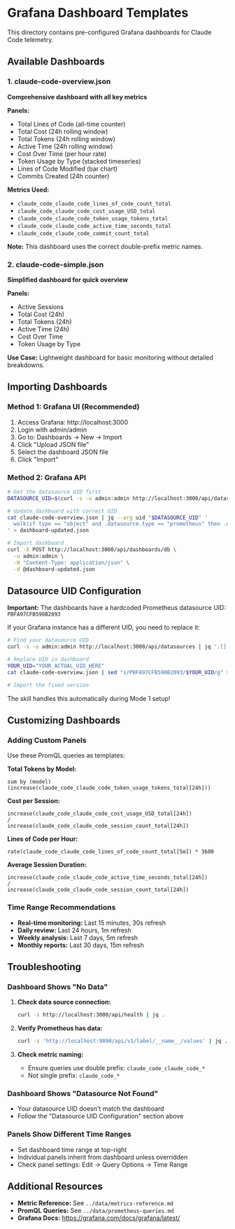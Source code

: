 # Grafana Dashboard Templates

This directory contains pre-configured Grafana dashboards for Claude Code telemetry.

## Available Dashboards

### 1. claude-code-overview.json
**Comprehensive dashboard with all key metrics**

**Panels:**
- Total Lines of Code (all-time counter)
- Total Cost (24h rolling window)
- Total Tokens (24h rolling window)
- Active Time (24h rolling window)
- Cost Over Time (per hour rate)
- Token Usage by Type (stacked timeseries)
- Lines of Code Modified (bar chart)
- Commits Created (24h counter)

**Metrics Used:**
- `claude_code_claude_code_lines_of_code_count_total`
- `claude_code_claude_code_cost_usage_USD_total`
- `claude_code_claude_code_token_usage_tokens_total`
- `claude_code_claude_code_active_time_seconds_total`
- `claude_code_claude_code_commit_count_total`

**Note:** This dashboard uses the correct double-prefix metric names.

### 2. claude-code-simple.json
**Simplified dashboard for quick overview**

**Panels:**
- Active Sessions
- Total Cost (24h)
- Total Tokens (24h)
- Active Time (24h)
- Cost Over Time
- Token Usage by Type

**Use Case:** Lightweight dashboard for basic monitoring without detailed breakdowns.

## Importing Dashboards

### Method 1: Grafana UI (Recommended)

1. Access Grafana: http://localhost:3000
2. Login with admin/admin
3. Go to: Dashboards → New → Import
4. Click "Upload JSON file"
5. Select the dashboard JSON file
6. Click "Import"

### Method 2: Grafana API

```bash
# Get the datasource UID first
DATASOURCE_UID=$(curl -s -u admin:admin http://localhost:3000/api/datasources | jq -r '.[] | select(.type=="prometheus") | .uid')

# Update dashboard with correct UID
cat claude-code-overview.json | jq --arg uid "$DATASOURCE_UID" '
  walk(if type == "object" and .datasource.type == "prometheus" then .datasource.uid = $uid else . end)
' > dashboard-updated.json

# Import dashboard
curl -X POST http://localhost:3000/api/dashboards/db \
  -u admin:admin \
  -H "Content-Type: application/json" \
  -d @dashboard-updated.json
```

## Datasource UID Configuration

**Important:** The dashboards have a hardcoded Prometheus datasource UID: `PBFA97CFB590B2093`

If your Grafana instance has a different UID, you need to replace it:

```bash
# Find your datasource UID
curl -s -u admin:admin http://localhost:3000/api/datasources | jq '.[] | select(.type=="prometheus") | {name, uid}'

# Replace UID in dashboard
YOUR_UID="YOUR_ACTUAL_UID_HERE"
cat claude-code-overview.json | sed "s/PBFA97CFB590B2093/$YOUR_UID/g" > claude-code-overview-fixed.json

# Import the fixed version
```

The skill handles this automatically during Mode 1 setup!

## Customizing Dashboards

### Adding Custom Panels

Use these PromQL queries as templates:

**Total Tokens by Model:**
```promql
sum by (model) (increase(claude_code_claude_code_token_usage_tokens_total[24h]))
```

**Cost per Session:**
```promql
increase(claude_code_claude_code_cost_usage_USD_total[24h])
/
increase(claude_code_claude_code_session_count_total[24h])
```

**Lines of Code per Hour:**
```promql
rate(claude_code_claude_code_lines_of_code_count_total[5m]) * 3600
```

**Average Session Duration:**
```promql
increase(claude_code_claude_code_active_time_seconds_total[24h])
/
increase(claude_code_claude_code_session_count_total[24h])
```

### Time Range Recommendations

- **Real-time monitoring:** Last 15 minutes, 30s refresh
- **Daily review:** Last 24 hours, 1m refresh
- **Weekly analysis:** Last 7 days, 5m refresh
- **Monthly reports:** Last 30 days, 15m refresh

## Troubleshooting

### Dashboard Shows "No Data"

1. **Check data source connection:**
   ```bash
   curl -s http://localhost:3000/api/health | jq .
   ```

2. **Verify Prometheus has data:**
   ```bash
   curl -s 'http://localhost:9090/api/v1/label/__name__/values' | jq . | grep claude_code
   ```

3. **Check metric naming:**
   - Ensure queries use double prefix: `claude_code_claude_code_*`
   - Not single prefix: `claude_code_*`

### Dashboard Shows "Datasource Not Found"

- Your datasource UID doesn't match the dashboard
- Follow the "Datasource UID Configuration" section above

### Panels Show Different Time Ranges

- Set dashboard time range at top-right
- Individual panels inherit from dashboard unless overridden
- Check panel settings: Edit → Query Options → Time Range

## Additional Resources

- **Metric Reference:** See `../data/metrics-reference.md`
- **PromQL Queries:** See `../data/prometheus-queries.md`
- **Grafana Docs:** https://grafana.com/docs/grafana/latest/

